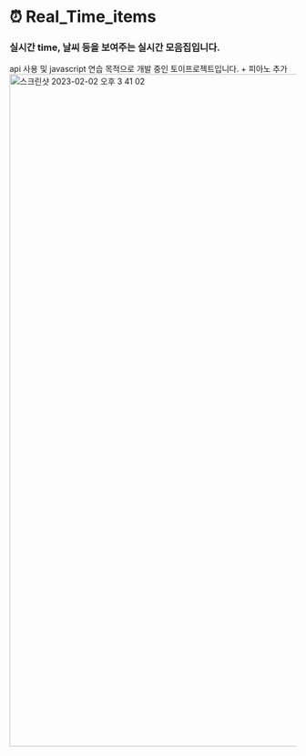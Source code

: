 # ⏰ Real_Time_items

### 실시간 time, 날씨 등을 보여주는 실시간 모음집입니다.

api 사용 및 javascript 연습 목적으로 개발 중인 토이프로젝트입니다.
\+ 피아노 추가
<img width="1181" alt="스크린샷 2023-02-02 오후 3 41 02" src="https://user-images.githubusercontent.com/91872300/216250895-0125e348-9404-426a-9ba7-f6aecff6b257.png">
